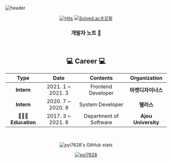 ![header](https://capsule-render.vercel.app/api?type=waving&color=C5BBFF&height=200&section=header&text=Yeong-In's%20Github&fontSize=70&fontColor=ffffff)

<div align="center" style="text-align:center">
  
[![Hits](https://hits.seeyoufarm.com/api/count/incr/badge.svg?url=https%3A%2F%2Fgithub.com%2Fpyi7628%2Fhit-counter&count_bg=%23FF6192&title_bg=%23555555&icon=googlefit.svg&icon_color=%23E7E7E7&title=hits&edge_flat=false)](https://hits.seeyoufarm.com)
[![Solved.ac프로필](http://mazassumnida.wtf/api/mini/generate_badge?boj=pyi7628)](https://solved.ac/pyi7628)
  
<h3 align="center"> 개발자 노트 📖 </h3>
<br>
<h2 align="center"> 💻 Career 💻  </h2>

| **Type** | **Date** | **Contents** | **Organization** |
|:--------:|:--------:|:--------:|:--------:|
| **Intern** | 2021. 1 ~ 2021. 3 | Frontend Developer | **마켓디자이너스**|
| **Intern** | 2020. 7 ~ 2020. 8 | System Developer | **텔러스** |
| **🧑🏻‍🎓Education** | 2017. 3 ~ 2021. 8| Department of Software | **Ajou University** |
</p>

<br>

![pyi7628's GitHub stats](https://github-readme-stats.vercel.app/api?username=pyi7628&show_icons=true&theme=radical)

[![pyi7628](http://mazassumnida.wtf/api/generate_badge?boj=pyi7628)](https://solved.ac/pyi7628)


</div>
